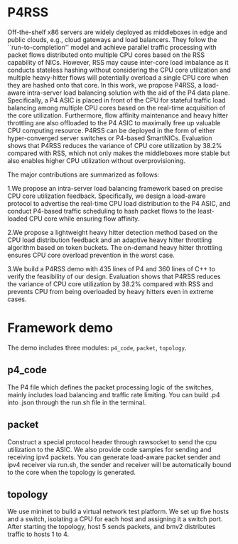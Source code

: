 # P4RSS

Off-the-shelf x86 servers are widely deployed as middleboxes in edge and public clouds, e.g., cloud gateways and load balancers. They follow the ``run-to-completion'' model and achieve parallel traffic processing with packet flows distributed onto multiple CPU cores based on the RSS capability of NICs. However, RSS may cause inter-core load imbalance as it conducts stateless hashing without considering the CPU core utilization and multiple heavy-hitter flows will potentially overload a single CPU core when they are hashed onto that core. In this work, we propose P4RSS, a load-aware intra-server load balancing solution with the aid of the P4 data plane. Specifically, a P4 ASIC is placed in front of the CPU for stateful traffic load balancing among multiple CPU cores based on the real-time acquisition of the core utilization. Furthermore, flow affinity maintenance and heavy hitter throttling are also offloaded to the P4 ASIC to maximally free up valuable CPU computing resource. P4RSS can be deployed in the form of either hyper-converged server switches or P4-based SmartNICs. Evaluation shows that P4RSS reduces the variance of CPU core utilization by 38.2% compared with RSS, which not only makes the middleboxes more stable but also enables higher CPU utilization without overprovisioning.

The major contributions are summarized as follows:

1.We propose an intra-server load balancing framework based on precise CPU core utilization feedback. Specifically, we design a load-aware protocol to advertise the real-time CPU load distribution to the P4 ASIC, and conduct P4-based traffic scheduling to hash packet flows to the least-loaded CPU core while ensuring flow affinity.

2.We propose a lightweight heavy hitter detection method based on the CPU load distribution feedback and an adaptive heavy hitter throttling algorithm based on token buckets. The on-demand heavy hitter throttling ensures CPU core overload prevention in the worst case.
    
3.We build a P4RSS demo with 435 lines of P4 and 360 lines of C++ to verify the feasibility of our design. Evaluation shows that P4RSS reduces the variance of CPU core utilization by 38.2% compared with RSS and prevents CPU from being overloaded by heavy hitters even in extreme cases.


# Framework demo
The demo includes three modules: `p4_code`, `packet`, `topology`.

## p4_code
The P4 file which defines the packet processing logic of the switches, mainly includes load balancing and traffic rate limiting. You can build .p4 into .json through the run.sh file in the terminal.

## packet
Construct a special protocol header through rawsocket to send the cpu utilization to the ASIC. We also provide code samples for sending and receiving ipv4 packets. You can generate load-aware packet sender and ipv4 receiver via run.sh, the sender and receiver will be automatically bound to the core when the topology is generated.

## topology
We use mininet to build a virtual network test platform. We set up five hosts and a switch, isolating a CPU for each host and assigning it a switch port. After starting the topology, host 5 sends packets, and bmv2 distributes traffic to hosts 1 to 4.
